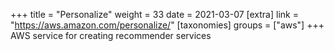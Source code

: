 +++
title = "Personalize"
weight = 33
date = 2021-03-07
[extra]
link = "https://aws.amazon.com/personalize/"
[taxonomies]
groups = ["aws"]
+++
AWS service for creating recommender services

